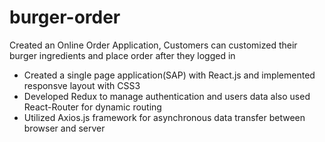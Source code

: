 # burger-order

Created an Online Order Application, Customers can customized their burger ingredients and place order after they
logged in


* Created a single page application(SAP) with React.js and implemented responsve layout with CSS3 
*	Developed Redux to manage authentication and users data also used React-Router for dynamic routing
*	Utilized Axios.js framework for asynchronous data transfer between browser and server

